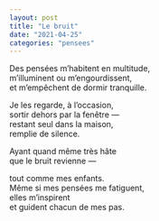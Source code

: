 ```yaml
---
layout: post
title: "Le bruit"
date: "2021-04-25"
categories: "pensees"
---
```


Des pensées m’habitent en multitude,  
m’illuminent ou m’engourdissent,  
et m’empêchent de dormir tranquille.  

Je les regarde, à l’occasion,  
sortir dehors par la fenêtre —  
restant seul dans la maison,  
remplie de silence.  

Ayant quand même très hâte  
que le bruit revienne —  

tout comme mes enfants.  
Même si mes pensées me fatiguent,  
elles m’inspirent  
et guident chacun de mes pas.  
